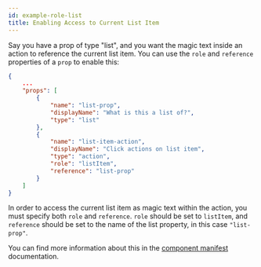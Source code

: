 ```yaml
---
id: example-role-list
title: Enabling Access to Current List Item
---
```


Say you have a prop of type "list", and you want the magic text inside an action to reference the current list item.
You can use the `role` and `reference` properties of a `prop` to enable this:

```json
{
    ...
    "props": [
        {
            "name": "list-prop",
            "displayName": "What is this a list of?",
            "type": "list"
        },
        {
            "name": "list-item-action",
            "displayName": "Click actions on list item",
            "type": "action",
            "role": "listItem",
            "reference": "list-prop"
        }
    ]
}
```

In order to access the current list item as magic text within the action, you must specify both `role` and `reference`.
`role` should be set to `listItem`, and `reference` should be set to the name of the list property, in this case `"list-prop"`.

You can find more information about this in the [component manifest](https://developers.adalo.com/api-reference/marketplace/manifest-json#role) documentation.